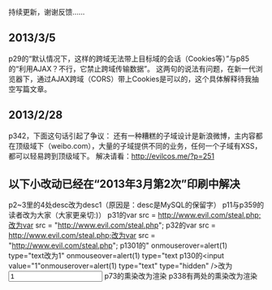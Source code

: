 持续更新，谢谢反馈……

2013/3/5
----------------------------------------------
p29的“默认情况下，这样的跨域无法带上目标域的会话（Cookies等）”与p85的“利用AJAX？不行，它禁止跨域传输数据”。
这两句的说法有问题，在新一代浏览器下，通过AJAX跨域（CORS）带上Cookies是可以的，这个具体解释待我抽空写篇文章。

2013/2/28
----------------------------------------------
p342，下面这句话引起了争议：
还有一种糟糕的子域设计是新浪微博，主内容都在顶级域下（weibo.com），大量的子域提供不同的业务，任何一个子域有XSS，都可以轻易跨到顶级域下。
解决请看：http://evilcos.me/?p=251


以下小改动已经在“2013年3月第2次”印刷中解决
----------------------------------------------
p2~3里的4处desc改为desc1（原因是：desc是MySQL的保留字）
p11与p359的读者改为大家（大家更亲切:)）
p31的var src = http://www.evil.com/steal.php;改为var src = "http://www.evil.com/steal.php";
p32的var src = http://www.evil.com/steal.php;改为var src = "http://www.evil.com/steal.php";
p1301的" onmouserover=alert(1) type="text改为1" onmouseover=alert(1) type="text
p130的<input value="1"onmouserover=alert(1) type="text" type="hidden" />改为<input value="1" onmouseover=alert(1) type="text" type="hidden" />
p73的熏染改为渲染
p338有两处的熏染改为渲染
